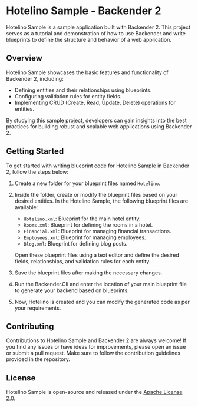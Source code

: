 # Hotelino Sample - Backender 2

Hotelino Sample is a sample application built with Backender 2. This project serves as a tutorial and demonstration of how to use Backender and write blueprints to define the structure and behavior of a web application.

## Overview

Hotelino Sample showcases the basic features and functionality of Backender 2, including:

- Defining entities and their relationships using blueprints.
- Configuring validation rules for entity fields.
- Implementing CRUD (Create, Read, Update, Delete) operations for entities.

By studying this sample project, developers can gain insights into the best practices for building robust and scalable web applications using Backender 2.

## Getting Started

To get started with writing blueprint code for Hotelino Sample in Backender 2, follow the steps below:

1. Create a new folder for your blueprint files named `Hotelino`.

2. Inside the folder, create or modify the blueprint files based on your desired entities. In the Hotelino Sample, the following blueprint files are available:

   - `Hotelino.xml`: Blueprint for the main hotel entity.
   - `Rooms.xml`: Blueprint for defining the rooms in a hotel.
   - `Financial.xml`: Blueprint for managing financial transactions.
   - `Employees.xml`: Blueprint for managing employees.
   - `Blog.xml`: Blueprint for defining blog posts.

   Open these blueprint files using a text editor and define the desired fields, relationships, and validation rules for each entity.

3. Save the blueprint files after making the necessary changes.

4. Run the Backender.Cli and enter the location of your main blueprint file to generate your backend based on blueprints.

5. Now, Hotelino is created and you can modify the generated code as per your requirements.

## Contributing

Contributions to Hotelino Sample and Backender 2 are always welcome! If you find any issues or have ideas for improvements, please open an issue or submit a pull request. Make sure to follow the contribution guidelines provided in the repository.

## License

Hotelino Sample is open-source and released under the [Apache License 2.0](https://www.apache.org/licenses/LICENSE-2.0).
